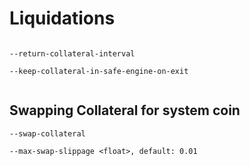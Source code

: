 # Liquidations

```text

```

`--return-collateral-interval`

  
`--keep-collateral-in-safe-engine-on-exit`

```text

```

## Swapping Collateral for system coin

`--swap-collateral`

`--max-swap-slippage <float>, default: 0.01`  


